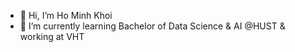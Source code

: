 - 👋 Hi, I’m Ho Minh Khoi
- 🌱 I’m currently learning Bachelor of Data Science & AI @HUST & working at VHT

<!---
hmkhoi2701/hmkhoi2701 is a ✨ special ✨ repository because its `README.md` (this file) appears on your GitHub profile.
You can click the Preview link to take a look at your changes.
--->
